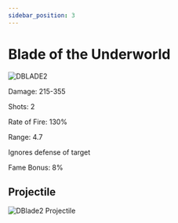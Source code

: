 ```yaml
---
sidebar_position: 3
---
```


# Blade of the Underworld

![DBLADE2](https://vwiki.valorserver.com/api/item/picture/blade%20of%20the%20underworld)

<i>  </i>

Damage: 215-355

Shots: 2

Rate of Fire: 130%

Range: 4.7

Ignores defense of target

Fame Bonus: 8%

## Projectile

![DBlade2 Projectile](https://cdn.discordapp.com/attachments/948363241631916122/954066999682682890/underworld.gif)
